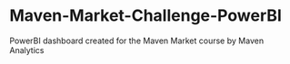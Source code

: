 # Maven-Market-Challenge-PowerBI
PowerBI dashboard created for the Maven Market course by Maven Analytics
